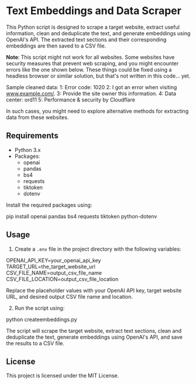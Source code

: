 # Text Embeddings and Data Scraper

This Python script is designed to scrape a target website, extract useful information, clean and deduplicate the text, and generate embeddings using OpenAI's API. The extracted text sections and their corresponding embeddings are then saved to a CSV file.

**Note**: This script might not work for all websites. Some websites have security measures that prevent web scraping, and you might encounter errors like the one shown below. These things could be fixed using a headless browser or similar solution, but that's not written in this code... yet. 

Sample cleaned data:
1: Error code: 1020
2: I got an error when visiting www.example.com/.
3: Provide the site owner this information.
4: Data center: ord11
5: Performance & security by Cloudflare

In such cases, you might need to explore alternative methods for extracting data from these websites.

## Requirements

- Python 3.x
- Packages:
  - openai
  - pandas
  - bs4
  - requests
  - tiktoken
  - dotenv

Install the required packages using:

pip install openai pandas bs4 requests tiktoken python-dotenv

## Usage

1. Create a `.env` file in the project directory with the following variables:

OPENAI_API_KEY=your_openai_api_key
TARGET_URL=the_target_website_url
CSV_FILE_NAME=output_csv_file_name
CSV_FILE_LOCATION=output_csv_file_location

Replace the placeholder values with your OpenAI API key, target website URL, and desired output CSV file name and location.

2. Run the script using:

python createembeddings.py

The script will scrape the target website, extract text sections, clean and deduplicate the text, generate embeddings using OpenAI's API, and save the results to a CSV file.

## License

This project is licensed under the MIT License.

